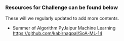 ### Resources for Challenge can be found below
These will we regularly updated to add more contents.

- Summer of Algorithm PyJaipur 
Machine Learning https://github.com/kabirnagpal/SoA-ML-14
